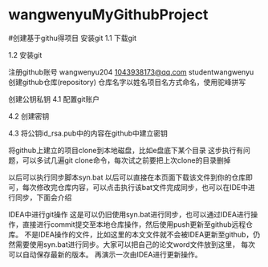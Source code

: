 # wangwenyuMyGithubProject
#创建基于githu得项目
安装git
1.1 下载git

1.2 安装git

注册github账号
wangwenyu204
1043938173@qq.com
studentwangwenyu
创建github仓库(repository)
仓库名字以姓名项目名方式命名，使用驼峰拼写

创建公钥私钥
4.1 配置git账户

4.2 创建密钥

4.3 将公钥id_rsa.pub中的内容在github中建立密钥

将github上建立的项目clone到本地磁盘，比如e盘底下某个目录
这步执行有问题，可以多试几遍git clone命令，每次试之前要把上次clone的目录删掉

以后可以执行同步脚本syn.bat
以后可以直接在本页面下载该文件到你的仓库即可，每次修改完仓库内容，可以点击执行该bat文件完成同步，也可以在IDE中进行同步，下面会介绍

IDEA中进行git操作
这是可以仍旧使用syn.bat进行同步，也可以通过IDEA进行操作，直接进行commit提交至本地仓库操作，然后使用push更新至github远程仓库。
不是IDEA操作的文件，比如这里的本文文件就不会被IDEA更新至github，仍然需要使用syn.bat进行同步。大家可以把自己的论文word文件放到这里，
每次可以自动保存最新的版本。 再演示一次由IDEA进行更新操作。

